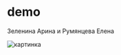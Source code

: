 # demo
Зеленина Арина и Румянцева Елена 

![картинка](https://vk.com/im?peers=203597004_158032713_189078552_100339929_138851466_269845047_c114_154927106&sel=138053313&z=photo94422562_456241810%2Fmail585848)
